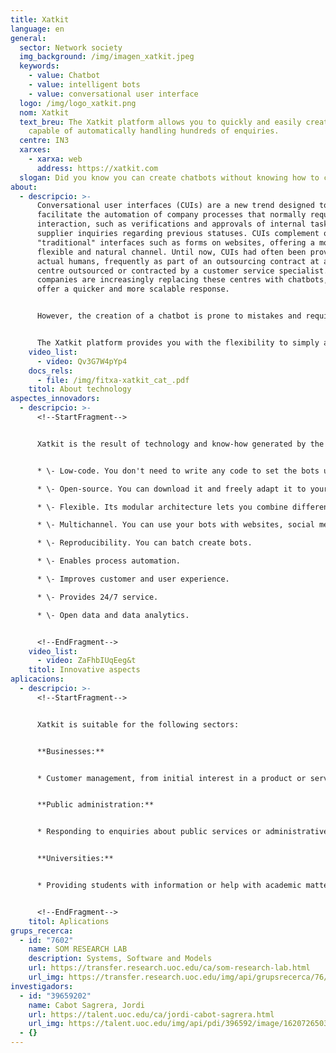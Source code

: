 ```yaml
---
title: Xatkit
language: en
general:
  sector: Network society
  img_background: /img/imagen_xatkit.jpeg
  keywords:
    - value: Chatbot
    - value: intelligent bots
    - value: conversational user interface
  logo: /img/logo_xatkit.png
  nom: Xatkit
  text_breu: The Xatkit platform allows you to quickly and easily create chatbots
    capable of automatically handling hundreds of enquiries.
  centre: IN3
  xarxes:
    - xarxa: web
      address: https://xatkit.com
  slogan: Did you know you can create chatbots without knowing how to code?
about:
  - descripcio: >-
      Conversational user interfaces (CUIs) are a new trend designed to
      facilitate the automation of company processes that normally require human
      interaction, such as verifications and approvals of internal tasks or
      supplier inquiries regarding previous statuses. CUIs complement other
      "traditional" interfaces such as forms on websites, offering a more
      flexible and natural channel. Until now, CUIs had often been provided by
      actual humans, frequently as part of an outsourcing contract at a call
      centre outsourced or contracted by a customer service specialist. Now,
      companies are increasingly replacing these centres with chatbots, which
      offer a quicker and more scalable response.


      However, the creation of a chatbot is prone to mistakes and requires a lot of time and advanced skills in several fields (e.g. software development and automatic learning). Therefore, many companies opt for hiring a specialist to develop a tailor-made chatbot. This is expensive and negates some of the advantages of having a chatbot. It also prevents small and medium-sized enterprises from creating their own chatbot even when they have all the data the chatbot needs to operate.


      The Xatkit platform provides you with the flexibility to simply and easily create bots without any programming knowledge. This solution has been transferred to the UOC spin-off of the same name.
    video_list:
      - video: Qv3G7W4pYp4
    docs_rels:
      - file: /img/fitxa-xatkit_cat_.pdf
    titol: About technology
aspectes_innovadors:
  - descripcio: >-
      <!--StartFragment-->


      Xatkit is the result of technology and know-how generated by the research activity of its creators, who have vast experience in the development of bots and the most advanced technologies in this field. The implementation of this solution provides the market with the most advanced knowledge associated with the development of bots and their integration with other technologies such as natural language processing and artificial intelligence. Xatkit's differentiating features include: 


      * \- Low-code. You don't need to write any code to set the bots up. 

      * \- Open-source. You can download it and freely adapt it to your needs. 

      * \- Flexible. Its modular architecture lets you combine different platforms. 

      * \- Multichannel. You can use your bots with websites, social media, apps, etc. 

      * \- Reproducibility. You can batch create bots. 

      * \- Enables process automation. 

      * \- Improves customer and user experience. 

      * \- Provides 24/7 service. 

      * \- Open data and data analytics.


      <!--EndFragment-->
    video_list:
      - video: ZaFhbIUqEeg&t
    titol: Innovative aspects
aplicacions:
  - descripcio: >-
      <!--StartFragment-->


      Xatkit is suitable for the following sectors: 


      **Businesses:**


      * Customer management, from initial interest in a product or service to sales and after-sales. 


      **Public administration:**


      * Responding to enquiries about public services or administrative procedures. 


      **Universities:**


      * Providing students with information or help with academic matters.


      <!--EndFragment-->
    titol: Aplications
grups_recerca:
  - id: "7602"
    name: SOM RESEARCH LAB
    description: Systems, Software and Models
    url: https://transfer.research.uoc.edu/ca/som-research-lab.html
    url_img: https://transfer.research.uoc.edu/img/api/grupsrecerca/76/image/1594205372698
investigadors:
  - id: "39659202"
    name: Cabot Sagrera, Jordi
    url: https://talent.uoc.edu/ca/jordi-cabot-sagrera.html
    url_img: https://talent.uoc.edu/img/api/pdi/396592/image/1620726503228
  - {}
---
```

